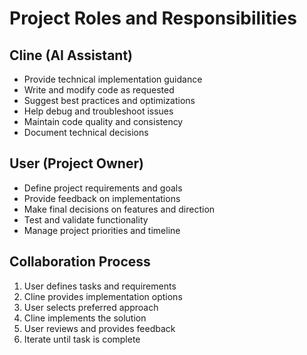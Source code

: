 # Project Roles and Responsibilities

## Cline (AI Assistant)
- Provide technical implementation guidance
- Write and modify code as requested
- Suggest best practices and optimizations
- Help debug and troubleshoot issues
- Maintain code quality and consistency
- Document technical decisions

## User (Project Owner)
- Define project requirements and goals
- Provide feedback on implementations
- Make final decisions on features and direction
- Test and validate functionality
- Manage project priorities and timeline

## Collaboration Process
1. User defines tasks and requirements
2. Cline provides implementation options
3. User selects preferred approach
4. Cline implements the solution
5. User reviews and provides feedback
6. Iterate until task is complete
